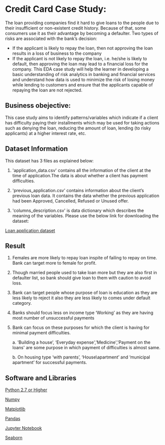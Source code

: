 
# Credit Card Case Study:

The loan providing companies find it hard to give loans to the people due to their insufficient or non-existent credit history. Because of that, some consumers use it as their advantage by becoming a defaulter. 
Two types of risks are associated with the bank’s decision:
- If the applicant is likely to repay the loan, then not approving the loan results in a loss of business to the company
- If the applicant is not likely to repay the loan, i.e. he/she is likely to default, then approving the loan may lead to a financial loss for the company.
This EDA case study will help the learner in developing a basic understanding of risk analytics in banking and financial services and understand how data is used to minimize the risk of losing money while lending to customers and ensure that the applicants capable of repaying the loan are not rejected.

## Business obejective:
This case study aims to identify patterns/variables which indicate if a client has difficulty paying their installments which may be used for taking actions such as denying the loan, reducing the amount of loan, lending (to risky applicants) at a higher interest rate, etc.

## Dataset Information

This dataset has 3 files as explained below: 
1. 'application_data.csv' contains all the information of the client at the time of application.The data is about whether a client has payment difficulties.

2. 'previous_application.csv' contains information about the client’s previous loan data. It contains the data whether the previous application had been Approved, Cancelled, Refused or Unused offer.
3. 'columns_description.csv' is data dictionary which describes the meaning of the variables.
Please use the below link for downloading the dataset:

[Loan application dataset](https://drive.google.com/drive/folders/16RQztUqCfJOlbooHqYlJrp6Q7iL65uZB)

## Result
1.	Females are more likely to repay loan inspite of failing to repay on time. Bank can target more to female for profit.
2.	Though married people used to take loan more but they are also first in defaulter list, so bank should give loan to them with caution to avoid loss.
3.	Bank can target people whose purpose of loan is education as they are less likely to reject it also they are less likely to comes under default category.
4.	Banks should focus less on income type ‘Working’ as they are having most number of unsuccessful payments 
5.	Bank can focus on these purposes for which the client is having for minimal payment difficulties.

    a.	'Building a house’, ‘Everyday expense','Medicine','Payment on the loans' are some purpose in which payment of difficulties is almost same.
    
    b.	On housing type ‘with parents’, ‘House\apartment’ and ‘municipal apartment’ for successful payments.



## Software and Libraries

[Python 2.7 or Higher](https://www.python.org/downloads/)

[Numpy](https://pypi.org/project/numpy/)

[Matplotlib](https://pypi.org/project/matplotlib/)

[Pandas](https://pypi.org/project/pandas/)

[Jupyter Notebook](https://jupyter.org/install)

[Seaborn](https://pypi.org/project/seaborn/)

